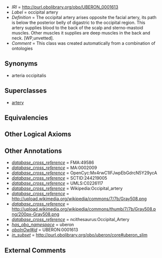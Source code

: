  * *IRI* = http://purl.obolibrary.org/obo/UBERON_0001613
 * *Label* = occipital artery
 * *Definition* = The occipital artery arises opposite the facial artery, its path is below the posterior belly of digastric to the occipital region. This artery supplies blood to the back of the scalp and sterno-mastoid muscles. Other muscles it supplies are deep muscles in the back and neck. [WP,unvetted].
 * *Comment* = This class was created automatically from a combination of ontologies

## Synonyms

 * arteria occipitalis

## Superclasses

 * [artery](../../UBERON/37/UBERON_0001637.md)

## Equivalencies


## Other Logical Axioms


## Other Annotations

 * *[database_cross_reference](../../ef/oboInOwl#hasDbXref.md)* = FMA:49586
 * *[database_cross_reference](../../ef/oboInOwl#hasDbXref.md)* = MA:0002009
 * *[database_cross_reference](../../ef/oboInOwl#hasDbXref.md)* = OpenCyc:Mx4rwC1IFJwpEbGdrcN5Y29ycA
 * *[database_cross_reference](../../ef/oboInOwl#hasDbXref.md)* = SCTID:244219005
 * *[database_cross_reference](../../ef/oboInOwl#hasDbXref.md)* = UMLS:C0226117
 * *[database_cross_reference](../../ef/oboInOwl#hasDbXref.md)* = Wikipedia:Occipital_artery
 * *[database_cross_reference](../../ef/oboInOwl#hasDbXref.md)* = http://upload.wikimedia.org/wikipedia/commons/7/7b/Gray508.png
 * *[database_cross_reference](../../ef/oboInOwl#hasDbXref.md)* = http://upload.wikimedia.org/wikipedia/commons/thumb/7/7b/Gray508.png/200px-Gray508.png
 * *[database_cross_reference](../../ef/oboInOwl#hasDbXref.md)* = ncithesaurus:Occipital_Artery
 * *[has_obo_namespace](../../ce/oboInOwl#hasOBONamespace.md)* = uberon
 * *[oboInOwl#id](../../id/oboInOwl#id.md)* = UBERON:0001613
 * *[in_subset](../../et/oboInOwl#inSubset.md)* = http://purl.obolibrary.org/obo/uberon/core#uberon_slim

## External Comments

